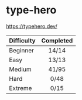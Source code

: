# type-hero

<https://typehero.dev/>

| Difficulty | Completed |
| ---------- | :-------: |
| Beginner   |   14/14   |
| Easy       |   13/13   |
| Medium     |   41/95   |
| Hard       |   0/48    |
| Extreme    |   0/15    |
